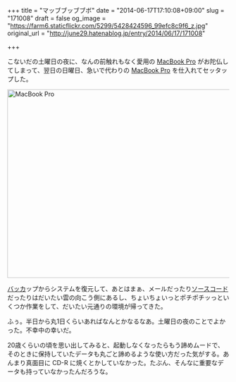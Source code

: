 +++
title = "マッブブッブブボ"
date = "2014-06-17T17:10:08+09:00"
slug = "171008"
draft = false
og_image = "https://farm6.staticflickr.com/5299/5428424596_99efc8c9f6_z.jpg"
original_url = "http://june29.hatenablog.jp/entry/2014/06/17/171008"

+++

<p>こないだの土曜日の夜に、なんの前触れもなく愛用の <a class="keyword" href="http://d.hatena.ne.jp/keyword/MacBook%20Pro">MacBook Pro</a> がお陀仏してしまって、翌日の日曜日、急いで代わりの <a class="keyword" href="http://d.hatena.ne.jp/keyword/MacBook%20Pro">MacBook Pro</a> を仕入れてセッタップした。</p>
<p><a href="https://www.flickr.com/photos/june29/5428424596" title="MacBook Pro by Jun OHWADA, on Flickr"><img src="https://farm6.staticflickr.com/5299/5428424596_99efc8c9f6_z.jpg" width="640" height="428" alt="MacBook Pro"></a></p>
<p><a class="keyword" href="http://d.hatena.ne.jp/keyword/%A5%D0%A5%C3%A5%AB">バッカ</a>ップからシステムを復元して、あとはまぁ、メールだったり<a class="keyword" href="http://d.hatena.ne.jp/keyword/%A5%BD%A1%BC%A5%B9%A5%B3%A1%BC%A5%C9">ソースコード</a>だったりはだいたい雲の向こう側にあるし、ちょいちょいっとポチポチッっといくつか作業をして、だいたい元通りの環境が帰ってきた。</p>
<p>ふぅ。半日から丸1日くらいあればなんとかなるなあ。土曜日の夜のことでよかった。不幸中の幸いだ。</p>
<p>20歳くらいの頃を思い出してみると、起動しなくなったらもう諦めムードで、そのときに保持していたデータも丸ごと諦めるような使い方だった気がする。あんまり真面目に CD-R に焼くとかしていなかった。たぶん、そんなに重要なデータも持っていなかったんだろうな。</p>